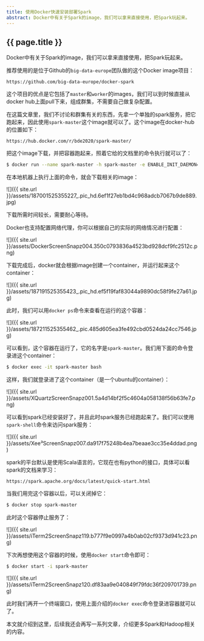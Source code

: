 ```yaml
---
title: 使用Docker快速安装部署Spark
abstract: Docker中有关于Spark的image，我们可以拿来直接使用，把Spark玩起来。
---
```


## {{ page.title }}


Docker中有关于Spark的image，我们可以拿来直接使用，把Spark玩起来。

推荐使用的是位于Github的`big-data-europe`团队做的这个Docker image项目：

```
https://github.com/big-data-europe/docker-spark
```

这个项目的优点是它包括了`master`和`worker`的images，我们可以到时候直接从docker hub上面pull下来，组成群集，不需要自己做复杂配置。

在这篇文章里，我们不讨论和群集有关的东西，先拿一个单独的spark服务，把它跑起来，因此使用`spark-master`这个image就可以了。这个image在docker-hub的位置如下：

```
https://hub.docker.com/r/bde2020/spark-master/
```

把这个image下载，并把容器跑起来，照着它给的文档里的命令执行就可以了：

```bash
$ docker run --name spark-master -h spark-master -e ENABLE_INIT_DAEMON=false -d bde2020/spark-master:2.3.0-hadoop2.7
```

在本地机器上执行上面的命令，就会下载相关的image：

![]({{ site.url }}/assets/187001525355227_.pic_hd.6ef1f27eb1bd4c968adcb7067b9de889.jpg)

下载所需时间较长，需要耐心等待。

Docker也支持配置网络代理，你可以根据自己的实际的网络情况进行配置：

![]({{ site.url }}/assets/DockerScreenSnapz004.350c0793836a4523bd928dcf9fc2512c.png)

下载完成后，docker就会根据image创建一个container，并运行起来这个container：

![]({{ site.url }}/assets/187191525355423_.pic_hd.ef5f19faf83044a9890dc58f9fe27a61.jpg)

此时，我们可以用`docker ps`命令来查看在运行的这个容器：

![]({{ site.url }}/assets/187211525355462_.pic.485d605ea3fe492cbd0524da24cc7546.jpg)

可以看到，这个容器在运行了，它的名字是`spark-master`。我们用下面的命令登录进这个container：

```bash
$ docker exec -it spark-master bash
```

这样，我们就登录进了这个container（是一个ubuntu的container）：

![]({{ site.url }}/assets/XQuartzScreenSnapz001.5a4d14bf2f5c4604a058138f56b63fe7.png)

可以看到spark已经安装好了，并且此时spark服务已经跑起来了。我们可以使用`spark-shell`命令来访问spark服务：

![]({{ site.url }}/assets/Xee³ScreenSnapz007.da917f75248b4ea7beaae3cc35e4ddad.png)

spark的平台默认是使用Scala语言的，它现在也有python的接口，具体可以看spark的文档来学习：

```
https://spark.apache.org/docs/latest/quick-start.html
```

当我们用完这个容器以后，可以关闭掉它：

```bash
$ docker stop spark-master
```

此时这个容器停止服务了：

![]({{ site.url }}/assets/iTerm2ScreenSnapz119.b777f9e0997a4b0ab02cf9373d941c23.png)

下次再想使用这个容器的时候，使用`docker start`命令即可：

```bash
$ docker start -i spark-master
```

![]({{ site.url }}/assets/iTerm2ScreenSnapz120.df83aa9e040849f79fdc36f209701739.png)

此时我们再开一个终端窗口，使用上面介绍的`docker exec`命令登录进容器就可以了。

本文就介绍到这里，后续我还会再写一系列文章，介绍更多Spark和Hadoop相关的内容。
